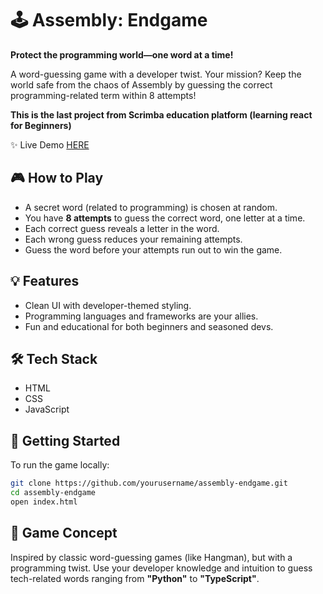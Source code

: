 # 🕹️ Assembly: Endgame

**Protect the programming world—one word at a time!**

A word-guessing game with a developer twist. Your mission? Keep the world safe from the chaos of Assembly by guessing the correct programming-related term within 8 attempts!

**This is the last project from Scrimba education platform (learning react for Beginners)**

✨ Live Demo [HERE](https://assembly0endgame.netlify.app/)


## 🎮 How to Play

- A secret word (related to programming) is chosen at random.
- You have **8 attempts** to guess the correct word, one letter at a time.
- Each correct guess reveals a letter in the word.
- Each wrong guess reduces your remaining attempts.
- Guess the word before your attempts run out to win the game.

## 💡 Features

- Clean UI with developer-themed styling.
- Programming languages and frameworks are your allies.
- Fun and educational for both beginners and seasoned devs.

## 🛠️ Tech Stack

- HTML
- CSS
- JavaScript

## 🚀 Getting Started

To run the game locally:

```bash
git clone https://github.com/yourusername/assembly-endgame.git
cd assembly-endgame
open index.html
```
## 🧠 Game Concept

Inspired by classic word-guessing games (like Hangman), but with a programming twist. Use your developer knowledge and intuition to guess tech-related words ranging from **"Python"** to **"TypeScript"**.
